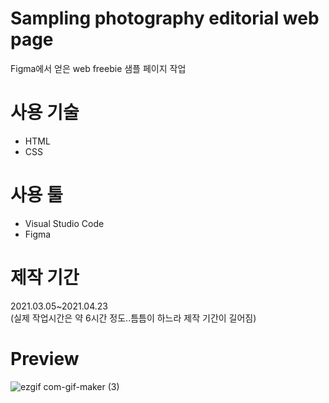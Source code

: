 # Sampling photography editorial web page

Figma에서 얻은 web freebie 샘플 페이지 작업



# 사용 기술
- HTML
- CSS



# 사용 툴
- Visual Studio Code
- Figma



# 제작 기간
2021.03.05~2021.04.23<br>
(실제 작업시간은 약 6시간 정도..틈틈이 하느라 제작 기간이 길어짐)



# Preview
![ezgif com-gif-maker (3)](https://user-images.githubusercontent.com/76423949/115845189-91cc5a00-a45b-11eb-9ec4-c487726bef47.gif)
